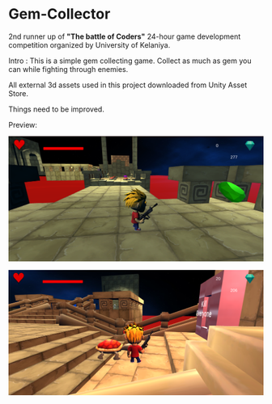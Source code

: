 # Gem-Collector

2nd runner up of **"The battle of Coders"** 24-hour game development competition organized by University of Kelaniya.

Intro : This is a simple gem collecting game. Collect as much as gem you can while fighting through enemies.

All external 3d assets used in this project downloaded from Unity Asset Store.

Things need to be improved. 

Preview:


![1](./img/1.png)

![2](./img/2.png)